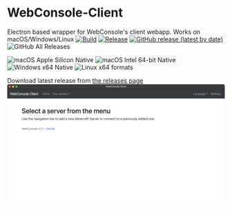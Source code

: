 # WebConsole-Client
Electron based wrapper for WebConsole's client webapp. Works on macOS/Windows/Linux
[
![Build](https://github.com/ddomino007/WebConsole-electron-client/actions/workflows/build.yml/badge.svg)](https://github.com/ddomino007/WebConsole-electron-client/actions/workflows/build.yml) [![Release](https://github.com/ddomino007/WebConsole-electron-client/actions/workflows/publish.yml/badge.svg)](https://github.com/ddomino007/WebConsole-electron-client/actions/workflows/publish.yml)
[![GitHub release (latest by date)](https://img.shields.io/github/v/release/ddomino007/WebConsole-electron-client)](https://github.com/ddomino007/WebConsole-electron-client/releases/latest)
![GitHub All Releases](https://img.shields.io/github/downloads/ddomino007/WebConsole-electron-client/total?label=total%20downloads)

![macOS Apple Silicon Native](https://img.shields.io/badge/macOS-Apple%20Silicon-success)
![macOS Intel 64-bit Native](https://img.shields.io/badge/macOS-Intel%2064--bit-success)
![Windows x64 Native](https://img.shields.io/badge/Windows-x64-success)
![Linux x64 formats](https://img.shields.io/badge/Linux_x64-.deb_.rpm_.nupkg-success)

Download latest release from [the releases page](https://github.com/ddomino007/WebConsole-electron-client/releases/latest)
![Screenshot Mac](screenshotmac.png)
